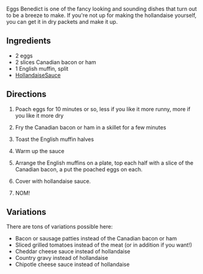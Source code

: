 <div id="wikitext">

Eggs Benedict is one of the fancy looking and sounding dishes that turn
out to be a breeze to make. If you're not up for making the hollandaise
yourself, you can get it in dry packets and make it up.

<div class="vspace">

</div>

Ingredients
-----------

-   2 eggs
-   2 slices Canadian bacon or ham
-   1 English muffin, split
-   <span
    class="wikiword">[HollandaiseSauce](http://wiki.tamouse.org?n=Recipes.HollandaiseSauce?action=print)</span>

<div class="vspace">

</div>

Directions
----------

1.  Poach eggs for 10 minutes or so, less if you like it more runny,
    more if you like it more dry
    <div class="vspace">

    </div>

2.  Fry the Canadian bacon or ham in a skillet for a few minutes
    <div class="vspace">

    </div>

3.  Toast the English muffin halves
    <div class="vspace">

    </div>

4.  Warm up the sauce
    <div class="vspace">

    </div>

5.  Arrange the English muffins on a plate, top each half with a slice
    of the Canadian bacon, a put the poached eggs on each.
    <div class="vspace">

    </div>

6.  Cover with hollandaise sauce.
    <div class="vspace">

    </div>

7.  NOM!

<div class="vspace">

</div>

Variations
----------

There are tons of variations possible here:

-   Bacon or sausage patties instead of the Canadian bacon or ham
-   Sliced grilled tomatoes instead of the meat (or in addition if you
    want!)
-   Cheddar cheese sauce instead of hollandaise
-   Country gravy instead of hollandaise
-   Chipotle cheese sauce instead of hollandaise

<div class="vspace">

</div>

</div>
